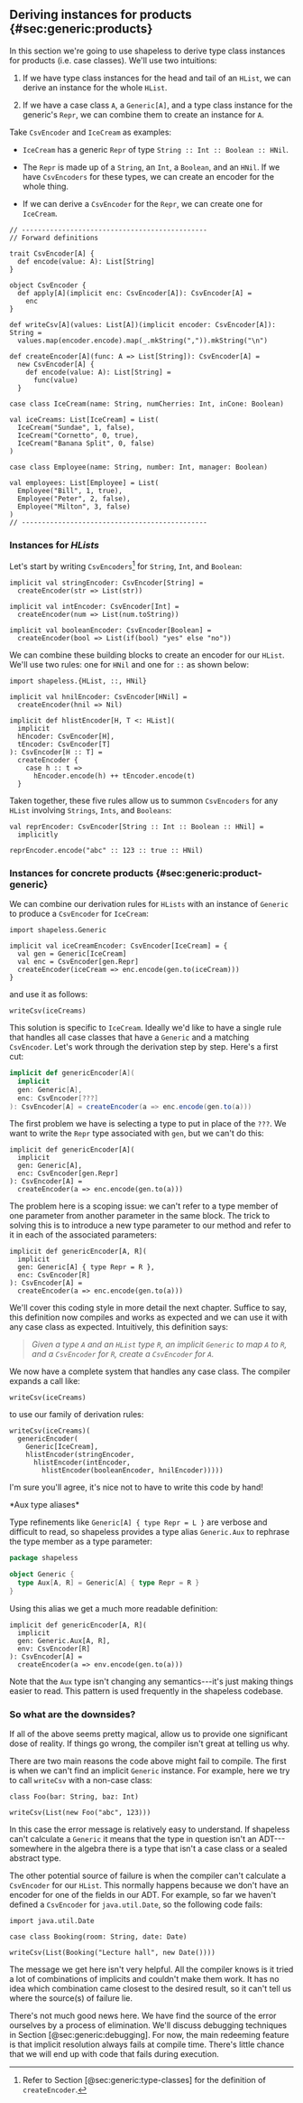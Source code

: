 ## Deriving instances for products {#sec:generic:products}

In this section we're going to use shapeless
to derive type class instances for products
(i.e. case classes).
We'll use two intuitions:

1. If we have type class instances
   for the head and tail of an `HList`,
   we can derive an instance for the whole `HList`.

2. If we have a case class `A`, a `Generic[A]`,
   and a type class instance for the generic's `Repr`,
   we can combine them to create an instance for `A`.

Take `CsvEncoder` and `IceCream` as examples:

 - `IceCream` has a generic `Repr` of type
   `String :: Int :: Boolean :: HNil`.

 - The `Repr` is made up of
   a `String`, an `Int`, a `Boolean`, and an `HNil`.
   If we have `CsvEncoders` for these types,
   we can create an encoder for the whole thing.

 - If we can derive a `CsvEncoder` for the `Repr`,
   we can create one for `IceCream`.

```tut:book:invisible
// ----------------------------------------------
// Forward definitions

trait CsvEncoder[A] {
  def encode(value: A): List[String]
}

object CsvEncoder {
  def apply[A](implicit enc: CsvEncoder[A]): CsvEncoder[A] =
    enc
}

def writeCsv[A](values: List[A])(implicit encoder: CsvEncoder[A]): String =
  values.map(encoder.encode).map(_.mkString(",")).mkString("\n")

def createEncoder[A](func: A => List[String]): CsvEncoder[A] =
  new CsvEncoder[A] {
    def encode(value: A): List[String] =
      func(value)
  }

case class IceCream(name: String, numCherries: Int, inCone: Boolean)

val iceCreams: List[IceCream] = List(
  IceCream("Sundae", 1, false),
  IceCream("Cornetto", 0, true),
  IceCream("Banana Split", 0, false)
)

case class Employee(name: String, number: Int, manager: Boolean)

val employees: List[Employee] = List(
  Employee("Bill", 1, true),
  Employee("Peter", 2, false),
  Employee("Milton", 3, false)
)
// ----------------------------------------------
```

### Instances for *HLists*

Let's start by writing `CsvEncoders`[^refer-createEncoder]
for `String`, `Int`, and `Boolean`:

[^refer-createEncoder]: Refer to Section [@sec:generic:type-classes] for the definition of `createEncoder`.

```tut:book:silent
implicit val stringEncoder: CsvEncoder[String] =
  createEncoder(str => List(str))

implicit val intEncoder: CsvEncoder[Int] =
  createEncoder(num => List(num.toString))

implicit val booleanEncoder: CsvEncoder[Boolean] =
  createEncoder(bool => List(if(bool) "yes" else "no"))
```

We can combine these building blocks
to create an encoder for our `HList`.
We'll use two rules:
one for `HNil` and one for `::` as shown below:

```tut:book:silent
import shapeless.{HList, ::, HNil}

implicit val hnilEncoder: CsvEncoder[HNil] =
  createEncoder(hnil => Nil)

implicit def hlistEncoder[H, T <: HList](
  implicit
  hEncoder: CsvEncoder[H],
  tEncoder: CsvEncoder[T]
): CsvEncoder[H :: T] =
  createEncoder {
    case h :: t =>
      hEncoder.encode(h) ++ tEncoder.encode(t)
  }
```

Taken together, these five rules
allow us to summon `CsvEncoders` for any `HList`
involving `Strings`, `Ints`, and `Booleans`:

```tut:book:silent
val reprEncoder: CsvEncoder[String :: Int :: Boolean :: HNil] =
  implicitly
```

```tut:book
reprEncoder.encode("abc" :: 123 :: true :: HNil)
```

### Instances for concrete products {#sec:generic:product-generic}

We can combine our derivation rules for `HLists`
with an instance of `Generic`
to produce a `CsvEncoder` for `IceCream`:

```tut:book:silent
import shapeless.Generic

implicit val iceCreamEncoder: CsvEncoder[IceCream] = {
  val gen = Generic[IceCream]
  val enc = CsvEncoder[gen.Repr]
  createEncoder(iceCream => enc.encode(gen.to(iceCream)))
}
```

and use it as follows:

```tut:book
writeCsv(iceCreams)
```

This solution is specific to `IceCream`.
Ideally we'd like to have a single rule
that handles all case classes
that have a `Generic` and a matching `CsvEncoder`.
Let's work through the derivation step by step.
Here's a first cut:

```scala
implicit def genericEncoder[A](
  implicit
  gen: Generic[A],
  enc: CsvEncoder[???]
): CsvEncoder[A] = createEncoder(a => enc.encode(gen.to(a)))
```

The first problem we have is
selecting a type to put in place of the `???`.
We want to write the `Repr` type associated with `gen`,
but we can't do this:

```tut:book:fail
implicit def genericEncoder[A](
  implicit
  gen: Generic[A],
  enc: CsvEncoder[gen.Repr]
): CsvEncoder[A] =
  createEncoder(a => enc.encode(gen.to(a)))
```

The problem here is a scoping issue:
we can't refer to a type member of one parameter
from another parameter in the same block.
The trick to solving this is
to introduce a new type parameter to our method
and refer to it in each of the associated parameters:

```tut:book:silent
implicit def genericEncoder[A, R](
  implicit
  gen: Generic[A] { type Repr = R },
  enc: CsvEncoder[R]
): CsvEncoder[A] =
  createEncoder(a => enc.encode(gen.to(a)))
```

We'll cover this coding style in more detail the next chapter.
Suffice to say, this definition now compiles and works as expected
and we can use it with any case class as expected.
Intuitively, this definition says:

> *Given a type `A` and an `HList` type `R`,
> an implicit `Generic` to map `A` to `R`,
> and a `CsvEncoder` for `R`,
> create a `CsvEncoder` for `A`.*

We now have a complete system that handles any case class.
The compiler expands a call like:

```tut:book:silent
writeCsv(iceCreams)

```

to use our family of derivation rules:

```tut:book:silent
writeCsv(iceCreams)(
  genericEncoder(
    Generic[IceCream],
    hlistEncoder(stringEncoder,
      hlistEncoder(intEncoder,
        hlistEncoder(booleanEncoder, hnilEncoder)))))
```

I'm sure you'll agree,
it's nice not to have to write this code by hand!

<div class="callout callout-info">
*Aux type aliases*

Type refinements like `Generic[A] { type Repr = L }`
are verbose and difficult to read,
so shapeless provides a type alias `Generic.Aux`
to rephrase the type member as a type parameter:

```scala
package shapeless

object Generic {
  type Aux[A, R] = Generic[A] { type Repr = R }
}
```

Using this alias we get a much more readable definition:

```tut:book:silent
implicit def genericEncoder[A, R](
  implicit
  gen: Generic.Aux[A, R],
  env: CsvEncoder[R]
): CsvEncoder[A] =
  createEncoder(a => env.encode(gen.to(a)))
```

Note that the `Aux` type isn't changing any semantics---it's
just making things easier to read.
This pattern is used frequently in the shapeless codebase.
</div>

### So what are the downsides?

If all of the above seems pretty magical,
allow us to provide one significant dose of reality.
If things go wrong, the compiler isn't great at telling us why.

There are two main reasons the code above might fail to compile.
The first is when we can't find
an implicit `Generic` instance.
For example, here we try to call `writeCsv`
with a non-case class:

```tut:book:silent
class Foo(bar: String, baz: Int)
```

```tut:book:fail
writeCsv(List(new Foo("abc", 123)))
```

In this case the error message is relatively easy to understand.
If shapeless can't calculate a `Generic`
it means that the type in question isn't an ADT---somewhere
in the algebra there is a type that isn't a case class
or a sealed abstract type.

The other potential source of failure
is when the compiler can't calculate
a `CsvEncoder` for our `HList`.
This normally happens because we don't have
an encoder for one of the fields in our ADT.
For example, so far we haven't defined
a `CsvEncoder` for `java.util.Date`,
so the following code fails:

```tut:book:silent
import java.util.Date

case class Booking(room: String, date: Date)
```

```tut:book:fail
writeCsv(List(Booking("Lecture hall", new Date())))
```

The message we get here isn't very helpful.
All the compiler knows is
it tried a lot of combinations of implicits
and couldn't make them work.
It has no idea which combination came closest to the desired result,
so it can't tell us where the source(s) of failure lie.

There's not much good news here.
We have find the source of the error ourselves
by a process of elimination.
We'll discuss debugging techniques
in Section [@sec:generic:debugging].
For now, the main redeeming feature
is that implicit resolution always fails at compile time.
There's little chance that we will end up
with code that fails during execution.

